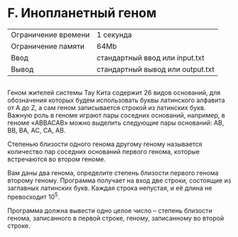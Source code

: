 <div class="problem-statement">
   <div class="header">
      <h1 class="title">F. Инопланетный геном</h1>
      <table>
         <tr class="time-limit">
            <td class="property-title">Ограничение времени</td>
            <td>1&nbsp;секунда</td>
         </tr>
         <tr class="memory-limit">
            <td class="property-title">Ограничение памяти</td>
            <td>64Mb</td>
         </tr>
         <tr class="input-file">
            <td class="property-title">Ввод</td>
            <td colspan="1">стандартный ввод или input.txt</td>
         </tr>
         <tr class="output-file">
            <td class="property-title">Вывод</td>
            <td colspan="1">стандартный вывод или output.txt</td>
         </tr>
      </table>
   </div>
   <h2></h2>
   <div class="legend"><span style="">
         <p>Геном жителей системы Тау Кита содержит 26 видов оснований, для обозначения которых будем использовать буквы латинского алфавита
            от A до Z, а сам геном записывается строкой из латинских букв. Важную роль в геноме играют пары соседних оснований, например,
            в геноме «ABBACAB» можно выделить следующие пары оснований: AB, BB, BA, AC, CA, AB.
         </p></span><p>Степенью близости одного генома другому геному называется количество пар соседних оснований первого генома, которые встречаются
         во втором геноме.
      </p>
      <p>Вам даны два генома, определите степень близости первого генома второму геному. Программа получает на вход две строки, состоящие
         из заглавных латинских букв. Каждая строка непустая, и её длина не превосходит <span class="tex-math-text">10<sup>5</sup></span>.
      </p>
      <p>Программа должна вывести одно целое число – степень близости генома, записанного в первой строке, геному, записанному во второй
         строке.
      </p>
   </div>
